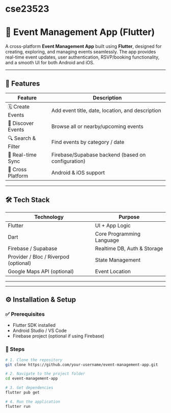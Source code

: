 # cse23523

# 📅 Event Management App (Flutter)

A cross-platform **Event Management App** built using **Flutter**, designed for creating, exploring, and managing events seamlessly. The app provides real-time event updates, user authentication, RSVP/booking functionality, and a smooth UI for both Android and iOS.

---

## 🚀 Features

| Feature | Description |
|--------|-------------|
| 🗓 Create Events | Add event title, date, location, and description |
| 📍 Discover Events | Browse all or nearby/upcoming events |
| 🔍 Search & Filter | Find events by category / date |
| 📡 Real-time Sync | Firebase/Supabase backend (based on configuration) |
| 📱 Cross Platform | Android & iOS support |

---

## 🛠 Tech Stack

| Technology | Purpose |
|------------|---------|
| Flutter | UI + App Logic |
| Dart | Core Programming Language |
| Firebase / Supabase | Realtime DB, Auth & Storage |
| Provider / Bloc / Riverpod (optional) | State Management |
| Google Maps API (optional) | Event Location |

---


---

## ⚙️ Installation & Setup

### ✅ Prerequisites
- Flutter SDK installed
- Android Studio / VS Code
- Firebase project (optional if using Firebase)

### 🔧 Steps

```bash
# 1. Clone the repository
git clone https://github.com/your-username/event-management-app.git

# 2. Navigate to the project folder
cd event-management-app

# 3. Get dependencies
flutter pub get

# 4. Run the application
flutter run



